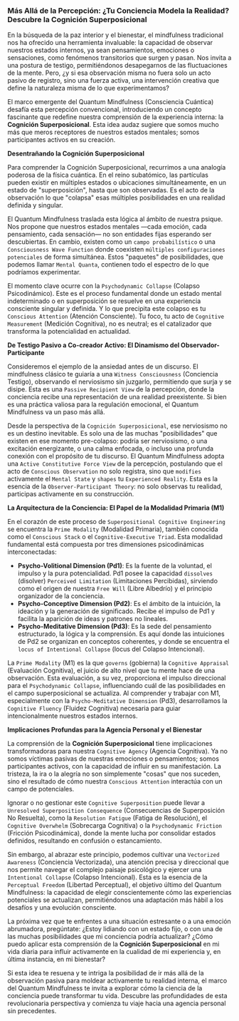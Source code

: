 ### Más Allá de la Percepción: ¿Tu Conciencia Modela la Realidad? Descubre la Cognición Superposicional

En la búsqueda de la paz interior y el bienestar, el mindfulness tradicional nos ha ofrecido una herramienta invaluable: la capacidad de observar nuestros estados internos, ya sean pensamientos, emociones o sensaciones, como fenómenos transitorios que surgen y pasan. Nos invita a una postura de testigo, permitiéndonos desapegarnos de las fluctuaciones de la mente. Pero, ¿y si esa observación misma no fuera solo un acto pasivo de registro, sino una fuerza activa, una intervención creativa que define la naturaleza misma de lo que experimentamos?

El marco emergente del Quantum Mindfulness (Consciencia Cuántica) desafía esta percepción convencional, introduciendo un concepto fascinante que redefine nuestra comprensión de la experiencia interna: la **Cognición Superposicional**. Esta idea audaz sugiere que somos mucho más que meros receptores de nuestros estados mentales; somos participantes activos en su creación.

**Desentrañando la Cognición Superposicional**

Para comprender la Cognición Superposicional, recurrimos a una analogía poderosa de la física cuántica. En el reino subatómico, las partículas pueden existir en múltiples estados o ubicaciones simultáneamente, en un estado de "superposición", hasta que son observadas. Es el acto de la observación lo que "colapsa" esas múltiples posibilidades en una realidad definida y singular.

El Quantum Mindfulness traslada esta lógica al ámbito de nuestra psique. Nos propone que nuestros estados mentales —cada emoción, cada pensamiento, cada sensación— no son entidades fijas esperando ser descubiertas. En cambio, existen como un `campo probabilístico` o una `Consciousness Wave Function` donde coexisten `múltiples configuraciones potenciales` de forma simultánea. Estos "paquetes" de posibilidades, que podemos llamar `Mental Quanta`, contienen todo el espectro de lo que podríamos experimentar.

El momento clave ocurre con la `Psychodynamic Collapse` (Colapso Psicodinámico). Este es el proceso fundamental donde un estado mental indeterminado o en superposición se resuelve en una experiencia consciente singular y definida. Y lo que precipita este colapso es tu `Conscious Attention` (Atención Consciente). Tu foco, tu acto de `Cognitive Measurement` (Medición Cognitiva), no es neutral; es el catalizador que transforma la potencialidad en actualidad.

**De Testigo Pasivo a Co-creador Activo: El Dinamismo del Observador-Participante**

Consideremos el ejemplo de la ansiedad antes de un discurso. El mindfulness clásico te guiaría a una `Witness Consciousness` (Conciencia Testigo), observando el nerviosismo sin juzgarlo, permitiendo que surja y se disipe. Esta es una `Passive Recipient View` de la percepción, donde la conciencia recibe una representación de una realidad preexistente. Si bien es una práctica valiosa para la regulación emocional, el Quantum Mindfulness va un paso más allá.

Desde la perspectiva de la `Cognición Superposicional`, ese nerviosismo no es un destino inevitable. Es solo una de las muchas "posibilidades" que existen en ese momento pre-colapso: podría ser nerviosismo, o una excitación energizante, o una calma enfocada, o incluso una profunda conexión con el propósito de tu discurso. El Quantum Mindfulness adopta una `Active Constitutive Force View` de la percepción, postulando que el acto de `Conscious Observation` no solo registra, sino que `modifies` activamente el `Mental State` y `shapes` tu `Experienced Reality`. Esta es la esencia de la `Observer-Participant Theory`: no solo observas tu realidad, participas activamente en su construcción.

**La Arquitectura de la Conciencia: El Papel de la Modalidad Primaria (M1)**

En el corazón de este proceso de `Superpositional Cognitive Engineering` se encuentra la `Prime Modality` (Modalidad Primaria), también conocida como el `Conscious Stack` o el `Cognitive-Executive Triad`. Esta modalidad fundamental está compuesta por tres dimensiones psicodinámicas interconectadas:

*   **Psycho-Volitional Dimension (Pd1)**: Es la fuente de la voluntad, el impulso y la pura potencialidad. Pd1 posee la capacidad `dissolves` (disolver) `Perceived Limitation` (Limitaciones Percibidas), sirviendo como el origen de nuestra `Free Will` (Libre Albedrío) y el principio organizador de la conciencia.
*   **Psycho-Conceptive Dimension (Pd2)**: Es el ámbito de la intuición, la ideación y la generación de significado. Recibe el impulso de Pd1 y facilita la aparición de ideas y patrones no lineales.
*   **Psycho-Meditative Dimension (Pd3)**: Es la sede del pensamiento estructurado, la lógica y la comprensión. Es aquí donde las intuiciones de Pd2 se organizan en conceptos coherentes, y donde se encuentra el `locus of Intentional Collapse` (locus del Colapso Intencional).

La `Prime Modality` (M1) es la que `governs` (gobierna) la `Cognitive Appraisal` (Evaluación Cognitiva), el juicio de alto nivel que tu mente hace de una observación. Esta evaluación, a su vez, proporciona el impulso direccional para el `Psychodynamic Collapse`, influenciando cuál de las posibilidades en el campo superposicional se actualiza. Al comprender y trabajar con M1, especialmente con la `Psycho-Meditative Dimension` (Pd3), desarrollamos la `Cognitive Fluency` (Fluidez Cognitiva) necesaria para guiar intencionalmente nuestros estados internos.

**Implicaciones Profundas para la Agencia Personal y el Bienestar**

La comprensión de la **Cognición Superposicional** tiene implicaciones transformadoras para nuestra `Cognitive Agency` (Agencia Cognitiva). Ya no somos víctimas pasivas de nuestras emociones o pensamientos; somos participantes activos, con la capacidad de influir en su manifestación. La tristeza, la ira o la alegría no son simplemente "cosas" que nos suceden, sino el resultado de cómo nuestra `Conscious Attention` interactúa con un campo de potenciales.

Ignorar o no gestionar este `Cognitive Superposition` puede llevar a `Unresolved Superposition Consequence` (Consecuencias de Superposición No Resuelta), como la `Resolution Fatigue` (Fatiga de Resolución), el `Cognitive Overwhelm` (Sobrecarga Cognitiva) o la `Psychodynamic Friction` (Fricción Psicodinámica), donde la mente lucha por consolidar estados definidos, resultando en confusión o estancamiento.

Sin embargo, al abrazar este principio, podemos cultivar una `Vectorized Awareness` (Conciencia Vectorizada), una atención precisa y direccional que nos permite navegar el complejo paisaje psicológico y ejercer una `Intentional Collapse` (Colapso Intencional). Esta es la esencia de la `Perceptual Freedom` (Libertad Perceptual), el objetivo último del Quantum Mindfulness: la capacidad de elegir conscientemente cómo las experiencias potenciales se actualizan, permitiéndonos una adaptación más hábil a los desafíos y una evolución consciente.

La próxima vez que te enfrentes a una situación estresante o a una emoción abrumadora, pregúntate: ¿Estoy lidiando con un estado fijo, o con una de las muchas posibilidades que mi conciencia podría actualizar? ¿Cómo puedo aplicar esta comprensión de la **Cognición Superposicional** en mi vida diaria para influir activamente en la cualidad de mi experiencia y, en última instancia, en mi bienestar?

Si esta idea te resuena y te intriga la posibilidad de ir más allá de la observación pasiva para moldear activamente tu realidad interna, el marco del Quantum Mindfulness te invita a explorar cómo la ciencia de la conciencia puede transformar tu vida. Descubre las profundidades de esta revolucionaria perspectiva y comienza tu viaje hacia una agencia personal sin precedentes.